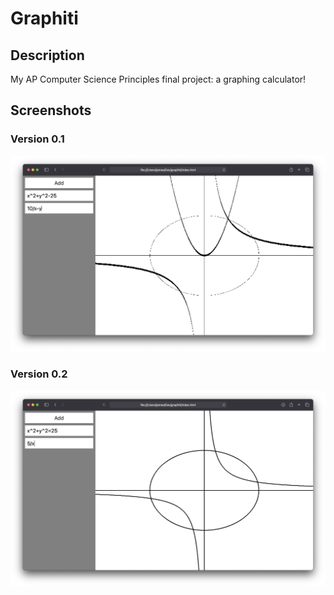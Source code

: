 # Graphiti

## Description

My AP Computer Science Principles final project: a graphing calculator!

## Screenshots

### Version 0.1
![Graphiti v0.1](screenshots/graphiti-v0.1.png)

### Version 0.2
![Graphiti v0.2](screenshots/graphiti-v0.2.png)

